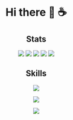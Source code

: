 <h1 align="center">Hi there 👋 ☕</h1>

<h2 align="center">Stats</h2>

<div align="center">
  
![](http://github-profile-summary-cards.vercel.app/api/cards/profile-details?username=YuuOhnuki&theme=tokyonight)
![](http://github-profile-summary-cards.vercel.app/api/cards/repos-per-language?username=YuuOhnuki&theme=tokyonight)
![](http://github-profile-summary-cards.vercel.app/api/cards/most-commit-language?username=YuuOhnuki&theme=tokyonight)
![](http://github-profile-summary-cards.vercel.app/api/cards/stats?username=YuuOhnuki&theme=tokyonight)
![](http://github-profile-summary-cards.vercel.app/api/cards/productive-time?username=YuuOhnuki&theme=tokyonight&utcOffset=9)

</div>

<h2 align="center">Skills</h2>
<p align="center">
  <a href="https://skillicons.dev">
    <img src="https://skillicons.dev/icons?i=css,html,js,ts,mysql,py" />
  </a>
</p>
<p align="center">
  <a href="https://skillicons.dev">
    <img src="https://skillicons.dev/icons?i=cloudflare,github,mongodb,supabase,prisma" />
  </a>
</p>
<p align="center">
  <a href="https://skillicons.dev">
    <img src="https://skillicons.dev/icons?i=discordjs,django,tailwind,nextjs" />
  </a>
</p>

<!--
**YuuOhnuki/YuuOhnuki** is a ✨ _special_ ✨ repository because its `README.md` (this file) appears on your GitHub profile.

Here are some ideas to get you started:

- 🔭 I’m currently working on ...
- 🌱 I’m currently learning ...
- 👯 I’m looking to collaborate on ...
- 🤔 I’m looking for help with ...
- 💬 Ask me about ...
- 📫 How to reach me: ...
- 😄 Pronouns: ...
- ⚡ Fun fact: ...
-->
